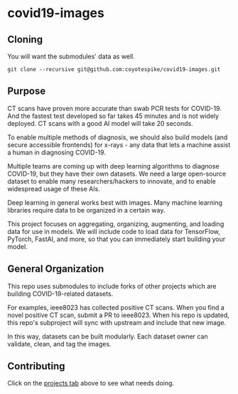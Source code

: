 # covid19-images

## Cloning
You will want the submodules' data as well.

`git clone --recursive git@github.com:coyotespike/covid19-images.git`
## Purpose

CT scans have proven more accurate than swab PCR tests for COVID-19. And the fastest test developed so far takes 45 minutes and is not widely deployed. CT scans with a good AI model will take 20 seconds.

To enable multiple methods of diagnosis, we should also build models (and secure accessible frontends) for x-rays - any data that lets a machine assist a human in diagnosing COVID-19.

Multiple teams are coming up with deep learning algorithms to diagnose COVID-19, but they have their own datasets. We need a large open-source dataset to enable many researchers/hackers to innovate, and to enable widespread usage of these AIs.

Deep learning in general works best with images. Many machine learning libraries require data to be organized in a certain way.

This project focuses on aggregating, organizing, augmenting, and loading data for use in models. We will include code to load data for TensorFlow, PyTorch, FastAI, and more, so that you can immediately start building your model.

## General Organization

This repo uses submodules to include forks of other projects which are building COVID-19-related datasets. 

For examples, ieee8023 has collected positive CT scans. When you find a novel positive CT scan, submit a PR to ieee8023. When his repo is updated, this repo's subproject will sync with upstream and include that new image. 

In this way, datasets can be built modularly. Each dataset owner can validate, clean, and tag the images. 

## Contributing

Click on the [projects tab](https://github.com/coyotespike/covid19-images/projects/) above to see what needs doing.
